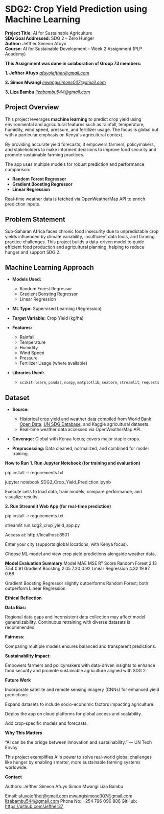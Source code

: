 # SDG2: Crop Yield Prediction using Machine Learning

**Project Title:** AI for Sustainable Agriculture  
**SDG Goal Addressed:** SDG 2 – Zero Hunger  
**Author:** Jefther Simeon Afuyo  
**Course:** AI for Sustainable Development – Week 2 Assignment (PLP Academy)  

**This Assignment was done in colaboration of Group 73 members:**

**1. Jefther Afuyo**   *afuyojefther@gmail.com*

**2. Simon Mwangi**    *mwangisimone007@gmail.com*

**3. Liza Bambu**      *lizabambu544@gmail.com*

## Project Overview

This project leverages **machine learning** to predict crop yield using environmental and agricultural features such as rainfall, temperature, humidity, wind speed, pressure, and fertilizer usage. The focus is global but with a particular emphasis on Kenya's agricultural context.

By providing accurate yield forecasts, it empowers farmers, policymakers, and stakeholders to make informed decisions to improve food security and promote sustainable farming practices.

The app uses multiple models for robust prediction and performance comparison:  
- **Random Forest Regressor**  
- **Gradient Boosting Regressor**  
- **Linear Regression**

Real-time weather data is fetched via OpenWeatherMap API to enrich prediction inputs.


## Problem Statement

Sub-Saharan Africa faces chronic food insecurity due to unpredictable crop yields influenced by climate variability, insufficient data tools, and farming practice challenges. This project builds a data-driven model to guide efficient food production and agricultural planning, helping to reduce hunger and support SDG 2.


## Machine Learning Approach

- **Models Used:**  
  - Random Forest Regressor  
  - Gradient Boosting Regressor  
  - Linear Regression  

- **ML Type:** Supervised Learning (Regression)  
- **Target Variable:** Crop Yield (kg/ha)  
- **Features:**  
  - Rainfall  
  - Temperature  
  - Humidity  
  - Wind Speed  
  - Pressure  
  - Fertilizer Usage (where available)  

- **Libraries Used:**  
  - `scikit-learn`, `pandas`, `numpy`, `matplotlib`, `seaborn`, `streamlit`, `requests`


## Dataset

- **Source:**  
  - Historical crop yield and weather data compiled from [World Bank Open Data](https://data.worldbank.org/), [UN SDG Database](https://unstats.un.org/sdgs/indicators/database/), and Kaggle agricultural datasets.  
  - Real-time weather data accessed via OpenWeatherMap API.

- **Coverage:** Global with Kenya focus; covers major staple crops.

- **Preprocessing:** Data cleaned, normalized, and combined for model training.


**How to Run**
**1. Run Jupyter Notebook (for training and evaluation)**

pip install -r requirements.txt

jupyter notebook SDG2_Crop_Yield_Prediction.ipynb

Execute cells to load data, train models, compare performance, and visualize results.

**2. Run Streamlit Web App (for real-time prediction)**

pip install -r requirements.txt

streamlit run sdg2_crop_yield_app.py

Access at: http://localhost:8501

Enter your city (supports global locations, with Kenya focus).

Choose ML model and view crop yield predictions alongside weather data.

**Model Evaluation Summary**
Model	MAE	MSE	R² Score
Random Forest	2.13	7.54	0.91
Gradient Boosting	2.05	7.20	0.92
Linear Regression	4.32	19.87	0.68

Gradient Boosting Regressor slightly outperforms Random Forest; both outperform Linear Regression.

**Ethical Reflection**

**Data Bias:**

Regional data gaps and inconsistent data collection may affect model generalizability. Continuous retraining with diverse datasets is recommended.

**Fairness:**

Comparing multiple models ensures balanced and transparent predictions.

**Sustainability Impact:**

Empowers farmers and policymakers with data-driven insights to enhance food security and promote sustainable agriculture aligned with SDG 2.

**Future Work**

Incorporate satellite and remote sensing imagery (CNNs) for enhanced yield predictions.

Expand datasets to include socio-economic factors impacting agriculture.

Deploy the app on cloud platforms for global access and scalability.

Add crop-specific models and forecasts.

**Why This Matters**

“AI can be the bridge between innovation and sustainability.” — UN Tech Envoy

This project exemplifies AI's power to solve real-world global challenges like hunger by enabling smarter, more sustainable farming systems worldwide.

**Contact**

Authors: Jefther Simeon Afuyo
         Simon Mwangi
         Liza Bambu

Email: afuyojefther@gmail.com
       mwangisimone007@gmail.com
       lizabambu544@gmail.com
Phone No: +254 796 090 806
GitHub: https://github.com/Jefther37

